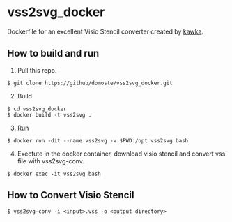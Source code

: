# vss2svg_docker
Dockerfile for an excellent Visio Stencil converter created by [kawka](https://github.com/kakwa/libvisio2svg).

## How to build and run
1. Pull this repo.
```
$ git clone https://github/domoste/vss2svg_docker.git
```
2. Build
```
$ cd vss2svg_docker
$ docker build -t vss2svg .
```
3. Run
```
$ docker run -dit --name vss2svg -v $PWD:/opt vss2svg bash
```
4. Exectute in the docker container, download visio stencil and convert vss file with vss2svg-conv.
```
$ docker exec -it vss2svg bash
```

## How to Convert Visio Stencil
```
$ vss2svg-conv -i <input>.vss -o <output directory>
```

